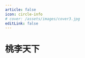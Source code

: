 ```yaml
---
article: false
icon: circle-info
# cover: /assets/images/cover3.jpg
editLink: false
---
```


# 桃李天下
<div class="row">
    <div class="team">
        <template v-for="(students, year, i) in graduates" :key="year">
          <div class="team-item" v-for="(item, index) in students" :key="index">
              <img :src="`${avatarBaseUrl}${item.avatar}`" alt="" />
              <div class="name" v-if="item.link"><a :href="item.link" target="_blank" >{{ item.name }}</a></div>
              <div v-else>{{ item.name }}</div>
              <div class="year">毕业年份：{{ year}}</div>
              <div class="goto">{{ item.title }}</div>
          </div>
        </template>
    </div>
</div>

<script>
export default {
  // data() 返回的属性将会成为响应式的状态
  // 并且暴露在 `this` 上
  data() {
    return {
      avatarBaseUrl: "assets/images/memberimage/",
      graduates: {
        2013: [
          {
            name: "糜增元",
            avatar: "mizengyuan.jpg",
            title: "国家专利审查局",
            link: "",
          },
          {
            name: "谢进",
            avatar: "xiejin.jpg",
            title: "部队",
            link: "",
          },
          {
            name: "金文博",
            avatar: "jinwenbo.jpg",
            title: "中国建设银行总行",
            link: "",
          },
          {
            name: "易才钦",
            avatar: "dabai.jpg",
            title: "广州专利局",
            link: "",
          },
          {
            name: "于一淼",
            avatar: "dabai.jpg",
            title: "百度",
            link: "",
          },
          {
            name: "吴笑天",
            avatar: "dabai.jpg",
            title: "长春光机所",
            link: "",
          },
        ],
        2014: [
          {
            name: "林溱",
            avatar: "linqin.jpg",
            title: "福州电信",
            link: "",
          },
          {
            name: "傅雪阳",
            avatar: "fuxueyang.jpg",
            title: "读博",
            link: "",
          },
          {
            name: "张君",
            avatar: "zhangjun.jpg",
            title: "华为技术有限公司",
            link: "",
          },
          {
            name: "郑贤辉",
            avatar: "zhengxianhui.jpg",
            title: "华为技术有限公司",
            link: "",
          },
          {
            name: "张晓龙",
            avatar: "zhangxiaolong.jpg",
            title: "网宿科技有限公司",
            link: "",
          },
          {
            name: "张冬映",
            avatar: "zhangdongying.jpg",
            title: "厦门大学马克思学院行政人员",
            link: "",
          },
          {
            name: "郭伟",
            avatar: "guowei.jpg",
            title: "广州联通",
            link: "",
          },
        ],
        2015: [
          {
            name: "孙晔",
            avatar: "sunye.jpg",
            title: "阿里巴巴集团",
            link: "",
          },
          {
            name: "蒋怡勇",
            avatar: "jiangyiyong.jpg",
            title: "福州锐捷网络",
            link: "",
          },
          {
            name: "陈金楚",
            avatar: "chenjinchu.jpg",
            title: "中信银行",
            link: "",
          },
          {
            name: "陈欣",
            avatar: "chenxin.jpg",
            title: "厦门招商银行",
            link: "",
          },
          {
            name: "刘伟骏",
            avatar: "liuweijun.jpg",
            title: "国家无限电监测中心",
            link: "",
          },
        ],
        2016: [
          {
            name: "陈丽琴",
            avatar: "chenliqin.jpg",
            title: "长城国瑞",
            link: "",
          },
          {
            name: "陈人楷",
            avatar: "chenrenkai.jpg",
            title: "国家电网",
            link: "",
          },
          {
            name: "王家坤",
            avatar: "wangjiakun.jpg",
            title: "厦门网宿科技",
            link: "",
          },
          {
            name: "李王明卉",
            avatar: "liwangminghui.jpg",
            title: "直博",
            link: "",
          },
          {
            name: "王薇",
            avatar: "wangwei.jpg",
            title: "唯品会",
            link: "",
          },
          {
            name: "吴锐文",
            avatar: "wuruiwen.jpg",
            title: "上海招商银行信用卡中心",
            link: "",
          },
          {
            name: "张征",
            avatar: "zhangzheng.jpg",
            title: "福州联迪商用",
            link: "",
          },
          {
            name: "赵彤",
            avatar: "zhaotong.jpg",
            title: "华为",
            link: "",
          },
          {
            name: "周赛亚",
            avatar: "zhousaiya.JPG",
            title: "华为",
            link: "",
          },
          {
            name: "陈伟涛",
            avatar: "chenweitao.jpg",
            title: "腾讯",
            link: "",
          },
        ],
        2017: [
          {
            name: "陈曦",
            avatar: "chenxi.jpg",
            title: "部队",
            link: "",
          },
          {
            name: "胡宇雯",
            avatar: "huyuwen.jpg",
            title: "华为(special offer)",
            link: "",
          },
          {
            name: "林炜",
            avatar: "linwei.jpg",
            title: "美图秀秀",
            link: "",
          },
          {
            name: "刘新",
            avatar: "liuxin.jpg",
            title: "华为(special offer)",
            link: "",
          },
          {
            name: "丘琴秀",
            avatar: "qiuqinxiu.jpg",
            title: "网宿科技",
            link: "",
          },
          {
            name: "王秋红",
            avatar: "wangqiuhong.jpg",
            title: "厦航",
            link: "",
          },
          {
            name: "吴凡",
            avatar: "wufan.JPG",
            title: "厦航",
            link: "",
          },
          {
            name: "吴佳雯",
            avatar: "wujiawen.jpg",
            title: "厦门大学信息学院",
            link: "",
          },
          {
            name: "吴文磊",
            avatar: "wuwenlei.jpg",
            title: "腾讯(special offer)",
            link: "",
          },
          {
            name: "曾益清",
            avatar: "zengyiqing.jpg",
            title: "福州瑞芯微有限公司",
            link: "",
          },
          {
            name: "朱攀",
            avatar: "zhupan.jpg",
            title: "华为(special offer)",
            link: "",
          },
        ],
        2018: [
          {
            name: "蔡淑莲",
            avatar: "caishulian.JPG",
            title: "建行厦门开发中心",
            link: "",
          },
          {
            name: "杜宝林",
            avatar: "dubaolin.jpg",
            title: "上汽大众",
            link: "",
          },
          {
            name: "黄佳斌",
            avatar: "huangjiabin.jpg",
            title: "字节跳动",
            link: "",
          },
          {
            name: "林质锐",
            avatar: "linzhirui.jpg",
            title: "美图",
            link: "",
          },
          {
            name: "凌梅",
            avatar: "lingmei.jpg",
            title: "网宿科技",
            link: "",
          },
          {
            name: "孟俊彪",
            avatar: "mengjunbiao.jpg",
            title: "TCL",
            link: "",
          },
          {
            name: "王超",
            avatar: "wangchao.jpg",
            title: "科大讯飞",
            link: "",
          },
          {
            name: "杨骏峰",
            avatar: "yangjunfeng.jpg",
            title: "旷视Face++",
            link: "",
          },
          {
            name: "赵彦杰",
            avatar: "zhaoyanjie.jpg",
            title: "招银网络科技",
            link: "",
          },
          {
            name: "郑翰",
            avatar: "zhenghan.jpg",
            title: "腾讯（SSP）",
            link: "",
          },
        ],
        2019: [
          {
            name: "陈浩鹏",
            avatar: "chenghaopen.jpg",
            title: " ",
            link: "",
          },
          {
            name: "陈云舒",
            avatar: "chengyunshu.JPG",
            title: " ",
            link: "",
          },
          {
            name: "樊志文",
            avatar: "fanzhiwen.JPG",
            title: " ",
            link: "https://zhiwenfan.github.io/",
          },
          {
            name: "何福金",
            avatar: "hefujin.JPG",
            title: " ",
            link: "",
          },
          {
            name: "梁伯荣",
            avatar: "liangborong.jpg",
            title: " ",
            link: "",
          },
          {
            name: "舒炳林",
            avatar: "shubinglin.jpg",
            title: " ",
            link: "",
          },
          {
            name: "唐圳",
            avatar: "tangzhen.jpg",
            title: " ",
            link: "",
          },
          {
            name: "王继天",
            avatar: "wangjitian.jpg",
            title: " ",
            link: "",
          },
          {
            name: "吴华峰",
            avatar: "wuhuafeng.jpg",
            title: " ",
            link: "",
          },
          {
            name: "余宪",
            avatar: "yuxian.JPG",
            title: " ",
            link: "",
          },
        ],
        2020: [
          {
            name: "陈超奇",
            avatar: "chenchaoqi.jpg",
            title: "",
            link: "",
          },
          {
            name: "董成威",
            avatar: "dcw.jpg",
            title: "",
            link: "",
          },
          {
            name: "江明辉",
            avatar: "jmh.jpg",
            title: "",
            link: "",
          },
          {
            name: "李斐",
            avatar: "lifei.jpg",
            title: "",
            link: "",
          },
          {
            name: "罗琰",
            avatar: "ly.jpg",
            title: "",
            link: "",
          },
          {
            name: "林子煌",
            avatar: "lzh.jpg",
            title: "",
            link: "",
          },
          {
            name: "刘振卫",
            avatar: "lzw.jpg",
            title: "",
            link: "",
          },
          {
            name: "马文骜",
            avatar: "mwa.JPG",
            title: "",
            link: "",
          },
          {
            name: "孙琦",
            avatar: "sq.jpg",
            title: "",
            link: "",
          },
          {
            name: "王杰祥",
            avatar: "wangjiexiang.jpg",
            title: "",
            link: "",
          },
          {
            name: "吴亚文",
            avatar: "wyw.jpg",
            title: "",
            link: "",
          },
          {
            name: "谢伟平",
            avatar: "xwp.jpg",
            title: "",
            link: "",
          },
          {
            name: "邢翔瑞",
            avatar: "xxr.jpg",
            title: "",
            link: "",
          },
          {
            name: "庄铭泳",
            avatar: "zhuangmingyong.JPG",
            title: "",
            link: "",
          },
        ],
        2021: [
          {
            name: "陈旭恒",
            avatar: "chenxuheng.jpg",
            title: "",
            link: "",
          },
          {
            name: "郭慧敏",
            avatar: "guohuimin.jpg",
            title: "",
            link: "",
          },
          {
            name: "黄鸿宇",
            avatar: "huanghongyu.jpg",
            title: "",
            link: "",
          },
          {
            name: "李彦龙",
            avatar: "liyanlong.jpg",
            title: "",
            link: "",
          },
          {
            name: "潘婕",
            avatar: "panjie.jpg",
            title: "",
            link: "",
          },
          {
            name: "齐琦",
            avatar: "qiqi.jpg",
            title: "",
            link: "",
          },
          {
            name: "文艺",
            avatar: "wenyi.jpg",
            title: "",
            link: "",
          },
          {
            name: "章云龙",
            avatar: "zhangyunlong.jpg",
            title: "",
            link: "",
          },
          {
            name: "周融",
            avatar: "zhourong.jpg",
            title: "",
            link: "",
          },
          {
            name: "曾伟宏",
            avatar: "zengweihong.jpg",
            title: "",
            link: "",
          },
        ],
        2022: [
          {
            name: "成欣",
            avatar: "chengxin.jpg",
            title: "",
            link: "",
          },
          {
            name: "董琦",
            avatar: "dongqi.jpg",
            title: "",
            link: "",
          },
          {
            name: "李宸鑫",
            avatar: "lichenxin.jpg",
            title: "",
            link: "",
          },
          {
            name: "梁哲涵",
            avatar: "liangzhehan.jpg",
            title: "",
            link: "",
          },
          {
            name: "林鑫",
            avatar: "linxin.jpg",
            title: "",
            link: "",
          },
          {
            name: "刘小煜",
            avatar: "liuxiaoyu.jpg",
            title: "",
            link: "",
          },
          {
            name: "伍健雄",
            avatar: "wujianxiong.png",
            title: "",
            link: "",
          },
          {
            name: "史良超",
            avatar: "dabai.jpg",
            title: "",
            link: "",
          },
          {
            name: "郑泽镖",
            avatar: "zhengzebiao.jpg",
            title: "",
            link: "",
          },
        ],
        2023: [
          {
              name: "蔡森林",
              avatar: "caisenlin.jpg",
              title: "",
              link: "",
          },
          {
              name: "柴舒",
              avatar: "chaishu.jpg",
              title: "",
              link: ""
          },
          {
              name: "陈睿哲",
              avatar: "chenruizhe.jpg",
              title: "",
              link: "",
          },
          {
              name: "丁之元",
              avatar: "dingzhiyuan.jpg",
              title: "",
              link: "",
          },
          {
              name: "何楚楚",
              avatar: "hechuchu.jpg",
              title: "",
              link: ""
          },
          {
              name: "黄乐兴",
              avatar: "huanglexing.jpg",
              title: "",
              link: "",
          },
          {
              name: "李炯承",
              avatar: "lijiongcheng.jpg",
              title: "",
              link: "",
          },
          {
              name: "梁浩",
              avatar: "lianghao.jpg",
              title: "",
              link: ""
          },
          {
              name: "林晓鹏",
              avatar: "linxiaopeng.jpg",
              title: "",
              link: "",
          },
          {
              name: "饶智杰",
              avatar: "raozhijie.jpg",
              title: "",
              link: "",
          },
          {
              name: "王天浚",
              avatar: "dabai.jpg",
              title: "",
              link: ""
          },
          {
              name: "王蔚瑜",
              avatar: "wangweiyu.jpg",
              title: "",
              link: "",
          },
          {
              name: "余少聪",
              avatar: "yushaocong.jpg",
              title: "",
              link: "",
          },
          {
              name: "张弛",
              avatar: "zhangchi.png",
              title: "",
              link: ""
          },
          {
              name: "周观星",
              avatar: "zhouguanxing.jpg",
              title: "",
              link: "",
          },
          {
              name: "庄易鸿",
              avatar: "zhuangyihong.jpg",
              title: "",
              link: "",
          },
      ],
      },
    };
  },
};
</script>

<style>
.team {
  display: grid;
  grid-template-columns: repeat(auto-fill, minmax(100px, 1fr));
  /* 自动换行并自动平均分配宽度 */
  gap: 15px;
  /* 可以添加适当的间距 */
  text-align: center;
}

.name {
  font-size: 15px;
}

.year,
.title {
  font-size: 12px;
}
</style>
